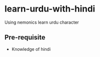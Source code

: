 # learn-urdu-with-hindi
Using nemonics learn urdu character

## Pre-requisite
- Knowledge of hindi

